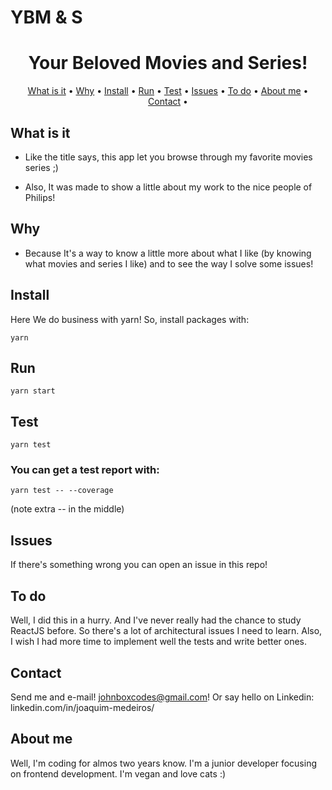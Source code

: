 # YBM & S

<h1 align="center">
Your Beloved Movies and Series!
</h1>

<p align="center">
  <a href="#what-is-it">What is it</a> •
  <a href="#why">Why</a> •
  <a href="#install">Install</a> •
  <a href="#run">Run</a> •
  <a href="#test">Test</a> •
  <a href="#issues">Issues</a> •
  <a href="#to-do">To do</a> •
  <a href="#about-me">About me</a> •
  <a href="#contact">Contact</a> •
</p>

## What is it

* Like the title says, this app let you browse through my favorite movies series ;)

* Also, It was made to show a little about my work to the nice people
of Philips!

## Why

* Because It's a way to know a little more about what I like (by knowing what movies and series I like) and to
see the way I solve some issues!

## Install

Here We do business with yarn! So, install packages with:

```yarn```

## Run

```yarn start```

## Test

```yarn test```

### You can get a test report with:

```yarn test -- --coverage```

(note extra -- in the middle)

## Issues

If there's something wrong you can open an issue in this repo!

## To do

Well, I did this in a hurry. And I've never really had the chance to study ReactJS before. So there's a lot of architectural issues I need to learn.
Also, I wish I had more time to implement well the tests and write better ones.

## Contact

Send me and e-mail! johnboxcodes@gmail.com! Or say hello on Linkedin:
linkedin.com/in/joaquim-medeiros/

## About me

Well, I'm coding for almos two years know. I'm a junior developer
focusing on frontend development. I'm vegan and love cats :)

